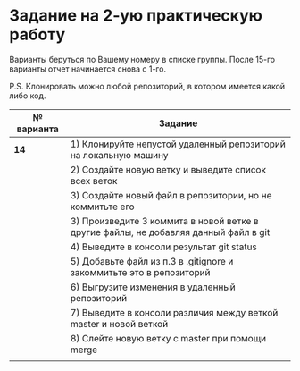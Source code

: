 # Задание на 2-ую практическую работу

Варианты беруться по Вашему номеру в списке группы. После 15-го варианты отчет начинается снова с 1-го.

P.S. Клонировать можно любой репозиторий, в котором имеется какой либо код.

| № варианта | Задание                                                                                             |
|------------|-----------------------------------------------------------------------------------------------------|
| **14**         | 1) Клонируйте непустой удаленный репозиторий на локальную машину                                    |
|            | 2) Создайте новую ветку и выведите список всех веток                                                |
|            | 3) Создайте новый файл в репозитории, но не коммитьте его                                           |
|            | 3) Произведите 3 коммита в новой ветке в другие файлы, не добавляя данный файл в git                |
|            | 4) Выведите в консоли результат git status                                                          |
|            | 5) Добавьте файл из п.3 в .gitignore и закоммитьте это в репозиторий                                |
|            | 6) Выгрузите изменения в удаленный репозиторий                                                      |
|            | 7) Выведите в консоли различия между веткой master и новой веткой                                   |
|            | 8) Слейте новую ветку с master при помощи merge                                                     |
|||
